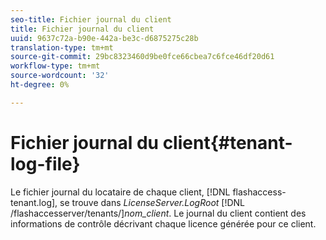 ```yaml
---
seo-title: Fichier journal du client
title: Fichier journal du client
uuid: 9637c72a-b90e-442a-be3c-d6875275c28b
translation-type: tm+mt
source-git-commit: 29bc8323460d9be0fce66cbea7c6fce46df20d61
workflow-type: tm+mt
source-wordcount: '32'
ht-degree: 0%

---
```



# Fichier journal du client{#tenant-log-file}

Le fichier journal du locataire de chaque client, [!DNL flashaccess-tenant.log], se trouve dans *LicenseServer.LogRoot* [!DNL /flashaccesserver/tenants/]*nom_client*. Le journal du client contient des informations de contrôle décrivant chaque licence générée pour ce client.
